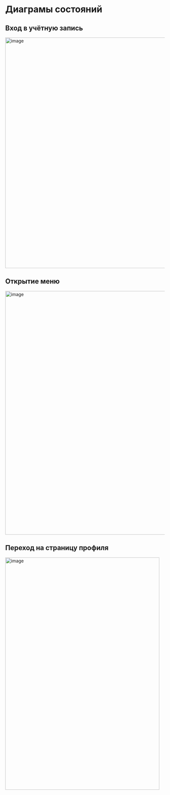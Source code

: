 # Диаграмы состояний

## Вход в учётную запись
<img width="981" height="728" alt="image" src="https://github.com/user-attachments/assets/4c053601-bb9f-4a6b-9c4a-f6415a8cc27f" />

## Открытие меню 
<img width="534" height="769" alt="image" src="https://github.com/user-attachments/assets/efe618e3-b34c-485d-8645-fcf8c57d32ec" />

## Переход на страницу профиля
<img width="487" height="733" alt="image" src="https://github.com/user-attachments/assets/689add08-c991-4c87-8167-795b7f385d1f" />
